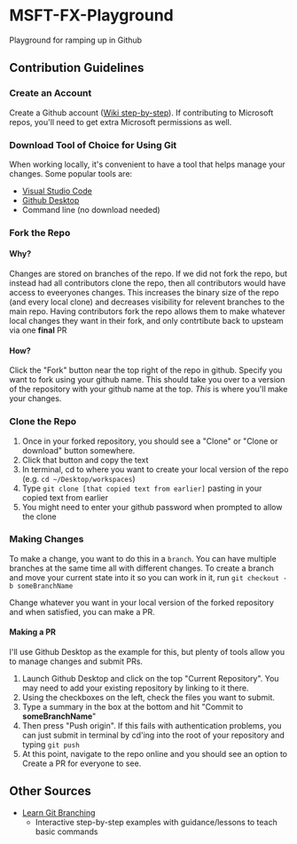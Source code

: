 # MSFT-FX-Playground
Playground for ramping up in Github

## Contribution Guidelines
### Create an Account
 Create a Github account ([Wiki step-by-step](https://www.wikihow.com/Create-an-Account-on-GitHub)). If contributing to Microsoft repos, you'll need to get extra Microsoft permissions as well.

### Download Tool of Choice for Using Git
When working locally, it's convenient to have a tool that helps manage your changes. Some popular tools are:
- [Visual Studio Code](https://code.visualstudio.com/docs/setup/mac)
- [Github Desktop](https://desktop.github.com)
- Command line (no download needed)

### Fork the Repo
#### Why?
Changes are stored on branches of the repo. If we did not fork the repo, but instead had all contributors clone the repo, then all contributors would have access to eveeryones changes. This increases the binary size of the repo (and every local clone) and decreases visibility for relevent branches to the main repo. Having contributors fork the repo allows them to make whatever local changes they want in their fork, and only contrtibute back to upsteam via one **final** PR

#### How?
Click the "Fork" button near the top right of the repo in github. Specify you want to fork using your github name. This should take you over to a version of the repository with your github name at the top. _This_ is where you'll make your changes.

### Clone the Repo
1. Once in your forked repository, you should see a "Clone" or "Clone or download" button somewhere.
2. Click that button and copy the text
3. In terminal, cd to where you want to create your local version of the repo (e.g. `cd ~/Desktop/workspaces`)
4. Type `git clone [that copied text from earlier]` pasting in your copied text from earlier
5. You might need to enter your github password when prompted to allow the clone

### Making Changes
To make a change, you want to do this in a `branch`. You can have multiple branches at the same time all with different changes. To create a branch and move your current state into it so you can work in it, run `git checkout -b someBranchName`

Change whatever you want in your local version of the forked repository and when satisfied, you can make a PR.

#### Making a PR
I'll use Github Desktop as the example for this, but plenty of tools allow you to manage changes and submit PRs.
1. Launch Github Desktop and click on the top "Current Repository". You may need to add your existing repository by linking to it there.
2. Using the checkboxes on the left, check the files you want to submit.
3. Type a summary in the box at the bottom and hit "Commit to **someBranchName**"
4. Then press "Push origin". If this fails with authentication problems, you can just submit in terminal by cd'ing into the root of your repository and typing `git push`
5. At this point, navigate to the repo online and you should see an option to Create a PR for everyone to see.

## Other Sources
- [Learn Git Branching](https://learngitbranching.js.org/?locale=en_US)
  - Interactive step-by-step examples with guidance/lessons to teach basic commands
